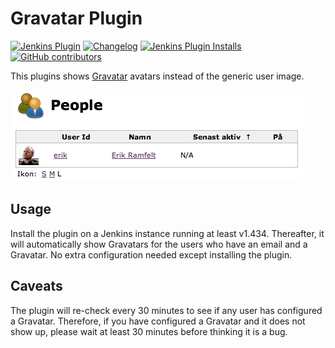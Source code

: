# Gravatar Plugin

[![Jenkins Plugin](https://img.shields.io/jenkins/plugin/v/gravatar)](https://plugins.jenkins.io/gravatar)
[![Changelog](https://img.shields.io/github/v/tag/jenkinsci/gravatar-plugin?label=changelog)](https://github.com/jenkinsci/gravatar-plugin/blob/master/CHANGELOG.md)
[![Jenkins Plugin Installs](https://img.shields.io/jenkins/plugin/i/gravatar?color=blue)](https://plugins.jenkins.io/gravatar)
[![GitHub contributors](https://img.shields.io/github/contributors/jenkinsci/gravatar-plugin?color=blue)](https://github.com/jenkinsci/gravatar-plugin/graphs/contributors)

This plugins shows [Gravatar](http://gravatar.com/) avatars instead of
the generic user image.

![](docs/images/people-with-gravatar.png)

## Usage

Install the plugin on a Jenkins instance running at least v1.434. Thereafter, it
will automatically show Gravatars for the users who have an email and a Gravatar. No extra configuration needed except installing the plugin.

## Caveats

The plugin will re-check every 30 minutes to see if any user has
configured a Gravatar. Therefore, if you have configured a Gravatar and it does
not show up, please wait at least 30 minutes before thinking it is a bug.
